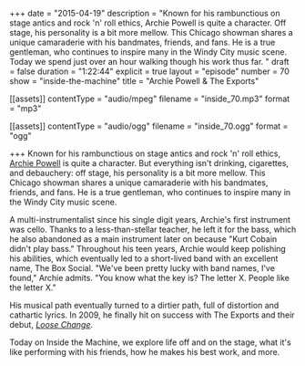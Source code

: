 +++
date = "2015-04-19"
description = "Known for his rambunctious on stage antics and rock 'n' roll ethics, Archie Powell is quite a character. Off stage, his personality is a bit more mellow. This Chicago showman shares a unique camaraderie with his bandmates, friends, and fans. He is a true gentleman, who continues to inspire many in the Windy City music scene. Today we spend just over an hour walking though his work thus far. "
draft = false
duration = "1:22:44"
explicit = true
layout = "episode"
number = 70
show = "inside-the-machine"
title = "Archie Powell & The Exports"

[[assets]]
  contentType = "audio/mpeg"
  filename = "inside_70.mp3"
  format = "mp3"

[[assets]]
  contentType = "audio/ogg"
  filename = "inside_70.ogg"
  format = "ogg"

+++
Known for his rambunctious on stage antics and rock 'n' roll ethics, [Archie Powell](http://archiepowell.com) is quite a character. But everything isn't drinking, cigarettes, and debauchery: off stage, his personality is a bit more mellow. This Chicago showman shares a unique camaraderie with his bandmates, friends, and fans. He is a true gentleman, who continues to inspire many in the Windy City music scene.

A multi-instrumentalist since his single digit years, Archie's first instrument was cello. Thanks to a less-than-stellar teacher, he left it for the bass, which he also abandoned as a main instrument later on because "Kurt Cobain didn't play bass." Throughout his teen years, Archie would keep polishing his abilities, which eventually led to a short-lived band with an excellent name, The Box Social. "We've been pretty lucky with band names, I've found," Archie admits. "You know what the key is? The letter X. People like the letter X."

His musical path eventually turned to a dirtier path, full of distortion and cathartic lyrics. In 2009, he finally hit on success with The Exports and their debut, *[Loose Change](http://archiepowell.bandcamp.com/album/loose-change-ep)*.

Today on Inside the Machine, we explore life off and on the stage, what it's like performing with his friends, how he makes his best work, and more.